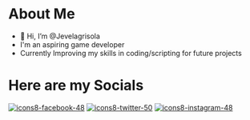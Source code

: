 # About Me
- 👋 Hi, I’m @Jevelagrisola
- I'm an aspiring game developer
- Currently Improving my skills in coding/scripting for future projects



# Here are my Socials
[<picture>![icons8-facebook-48](https://github.com/Jevelagrisola/Jevelagrisola/assets/127188275/9537ca84-a9dd-4a80-a51d-5057642cf601)</picture>](https://www.facebook.com/profile.php?id=100074966596396) [<picture>![icons8-twitter-50](https://github.com/Jevelagrisola/Jevelagrisola/assets/127188275/ef907dd4-4d2d-4473-a3ae-9e2e1cd91b1b)</picture>](https://twitter.com/Jevilonix) [<picture>![icons8-instagram-48](https://github.com/Jevelagrisola/Jevelagrisola/assets/127188275/2f3c3209-cd53-45d1-8c4e-d5c4cae3a10d)</picture>](https://www.instagram.com/jevilonix/)




<!---
Jevelagrisola/Jevelagrisola is a ✨ special ✨ repository because its `README.md` (this file) appears on your GitHub profile.
You can click the Preview link to take a look at your changes.
--->
